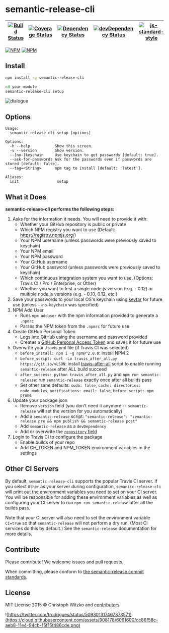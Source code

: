 # semantic-release-cli
| [![Build Status](https://travis-ci.org/semantic-release/cli.svg?branch=master)](https://travis-ci.org/semantic-release/cli) | [![Coverage Status](https://coveralls.io/repos/semantic-release/cli/badge.svg?branch=master&service=github)](https://coveralls.io/github/semantic-release/cli?branch=master) | [![Dependency Status](https://david-dm.org/semantic-release/cli/master.svg)](https://david-dm.org/semantic-release/cli/master) | [![devDependency Status](https://david-dm.org/semantic-release/cli/master/dev-status.svg)](https://david-dm.org/semantic-release/cli/master#info=devDependencies) | [![js-standard-style](https://img.shields.io/badge/code%20style-standard-brightgreen.svg?style=flat)](https://github.com/feross/standard) |
| --- | --- | --- | --- | --- |

[![NPM](https://nodei.co/npm/semantic-release-cli.png?downloads=true&downloadRank=true&stars=true)](https://nodei.co/npm/semantic-release-cli/)
[![NPM](https://nodei.co/npm/semantic-release.png?downloads=true&downloadRank=true&stars=true)](https://nodei.co/npm/semantic-release/)

## Install

```bash
npm install -g semantic-release-cli

cd your-module
semantic-release-cli setup
```

![dialogue](https://cloud.githubusercontent.com/assets/908178/8766357/f3eadaca-2e34-11e5-8ebb-d40b9ae613d7.png)

## Options

	Usage:
	  semantic-release-cli setup [options]

	Options:
	  -h --help           Show this screen.
	  -v --version        Show version.
	  --[no-]keychain     Use keychain to get passwords [default: true].
	  --ask-for-passwords Ask for the passwords even if passwords are stored [default: false].
	  --tag=<String>      npm tag to install [default: 'latest'].

	Aliases:
	  init                 setup

## What it Does
__semantic-release-cli performs the following steps:__

1. Asks for the information it needs. You will need to provide it with:
	* Whether your GitHub repository is public or private
	* Which NPM registry you want to use (Default: https://registry.npmjs.org/)
	* Your NPM username (unless passwords were previously saved to keychain)
	* Your NPM email
	* Your NPM password
	* Your GitHub username
	* Your GitHub password (unless passwords were previously saved to keychain)
	* Which continuous integration system you want to use. (Options: Travis CI / Pro / Enterprise, or Other)
	* Whether you want to test a single node.js version (e.g. - 0.12) or multiple node.js versions (e.g. - 0.10, 0.12, etc.)
1. Save your passwords to your local OS's keychain using [keytar](https://www.npmjs.com/package/keytar) for future use (unless `--no-keychain` was specified)
1. NPM Add User
	* Runs `npm adduser` with the npm information provided to generate a `.npmrc`
	* Parses the NPM token from the `.npmrc` for future use
1. Create GitHub Personal Token
	* Logs into GitHub using the username and password provided
	* Creates a [GitHub Personal Access Token](https://github.com/settings/tokens) and saves it for future use
1. Overwrite your .travis.yml file (if Travis CI was selected)
	* `before_install: npm i -g npm@^2.0.0`: install NPM 2
	* `before_script: curl -Lo travis_after_all.py https://git.io/vLSON`: install [travis-after-all](https://github.com/travis-ci/travis-ci/issues/929) script to enable running `semantic-release` after ALL build succeed
	* `after_success: python travis_after_all.py` and `npm run semantic-release`: run `semantic-release` exactly once after all builds pass
	* Set other sane defaults: `sudo: false`, `cache: directories: node_modules`, `notifications: email: false`, `before_script: npm prune`
1. Update your package.json
	* Remove `version` field (you don't need it anymore -- `semantic-release` will set the version for you automatically)
	* Add a `semantic-release` script: `"semantic-release": "semantic-release pre && npm publish && semantic-release post"`
	* Add `semantic-release` as a `devDependency`
	* Add or overwrite the [`repository` field](https://docs.npmjs.com/files/package.json#repository)
1. Login to Travis CI to configure the package
	* Enable builds of your repo
	* Add GH_TOKEN and NPM_TOKEN environment variables in the settings

## Other CI Servers

By default, `semantic-release-cli` supports the popular Travis CI server. If you select `Other` as your server during configuration, `semantic-release-cli` will print out the environment variables you need to set on your CI server. You will be responsible for adding these environment variables as well as configuring your CI server to run `npm run semantic-release` after all the builds pass.

Note that your CI server will also need to set the environment variable `CI=true` so that `semantic-release` will not perform a dry run. (Most CI services do this by default.) See the `semantic-release` documentation for more details.

## Contribute

Please contribute! We welcome issues and pull requests.

When committing, please conform to [the semantic-release commit standards](https://github.com/semantic-release/semantic-release#default-commit-message-format). 

## License

MIT License
2015 © Christoph Witzko and [contributors](https://github.com/semantic-release/cli/graphs/contributors)

![https://twitter.com/trodrigues/status/509301317467373571](https://cloud.githubusercontent.com/assets/908178/6091690/cc86f58c-aeb8-11e4-94cb-15f15f486cde.png)
